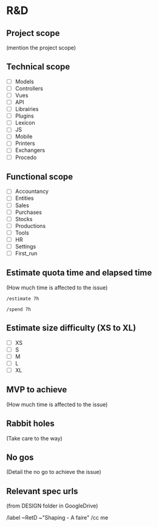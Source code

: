 # R&D

## Project scope

(mention the project scope)

## Technical scope

- [ ] Models
- [ ] Controllers
- [ ] Vues
- [ ] API
- [ ] Librairies
- [ ] Plugins
- [ ] Lexicon
- [ ] JS
- [ ] Mobile
- [ ] Printers
- [ ] Exchangers
- [ ] Procedo

## Functional scope

- [ ] Accountancy
- [ ] Entities
- [ ] Sales
- [ ] Purchases
- [ ] Stocks
- [ ] Productions
- [ ] Tools
- [ ] HR
- [ ] Settings
- [ ] First_run

## Estimate quota time and elapsed time

(How much time is affected to the issue)

`/estimate 7h`

`/spend 7h`

## Estimate size difficulty (XS to XL)

- [ ] XS
- [ ] S
- [ ] M
- [ ] L
- [ ] XL

## MVP to achieve

(How much time is affected to the issue)

## Rabbit holes

(Take care to the way)

## No gos

(Detail the no go to achieve the issue)

## Relevant spec urls

(from DESIGN folder in GoogleDrive)

/label ~RetD ~"Shaping - A faire"
/cc me
